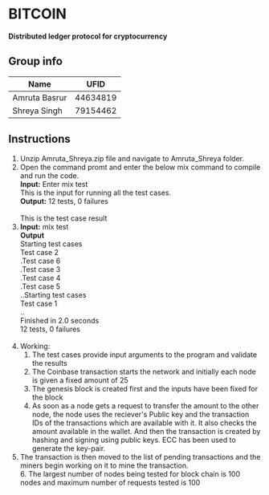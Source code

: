 # BITCOIN

**Distributed ledger protocol for cryptocurrency**

## Group info
| Name  | UFID  |
|---|---|
| Amruta Basrur | 44634819  |
|  Shreya Singh| 79154462  |

## Instructions

1. Unzip Amruta_Shreya.zip file and navigate to Amruta_Shreya folder.
2. Open the command promt and enter the below mix command to compile and run the code.
</br>**Input:** Enter mix test
</br> This is the input for running all the test cases.
</br>**Output:**  12 tests, 0 failures</br>
</br> This is the test case result
3. **Input:**
mix test</br>
**Output**
</br>Starting test cases
</br>Test case 2
</br>.Test case 6
</br>.Test case 3
</br>.Test case 4
</br>.Test case 5
</br>..Starting test cases
</br>Test case 1
</br>..
</br>Finished in 2.0 seconds
</br>12 tests, 0 failures</br></br>
5. Working:</br>
	1. 	The test cases provide input arguments to the program and validate the results  </br>
	2. 	The Coinbase transaction starts the network and initially each node is given a fixed amount of 25 </br>
	3.	The genesis block is created first and the inputs have been fixed for the block </br>
	4. 	As soon as a node gets a request to transfer the amount to the other node, the node uses the reciever's Public key and the transaction IDs of the transactions which are available with it. It also checks the amount available in the wallet. And then the transaction is created by hashing and signing using public keys. ECC has been used to generate the key-pair. </br>
  5.  The transaction is then moved to the list of pending transactions and the miners begin working on it to mine the transaction. </br>
	6. 	The largest number of nodes being tested for block chain is 100 nodes and maximum number of requests tested is 100</br>